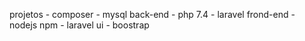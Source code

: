 projetos
    - composer
    - mysql
back-end
    - php 7.4
    - laravel
frond-end
    - nodejs npm 
    - laravel ui
    - boostrap
